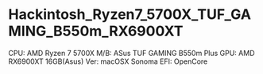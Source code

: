 # Hackintosh_Ryzen7_5700X_TUF_GAMING_B550m_RX6900XT

CPU: AMD Ryzen 7 5700X
M/B: ASus TUF GAMING B550m Plus
GPU: AMD RX6900XT 16GB(Asus)
Ver: macOSX Sonoma
EFI: OpenCore
